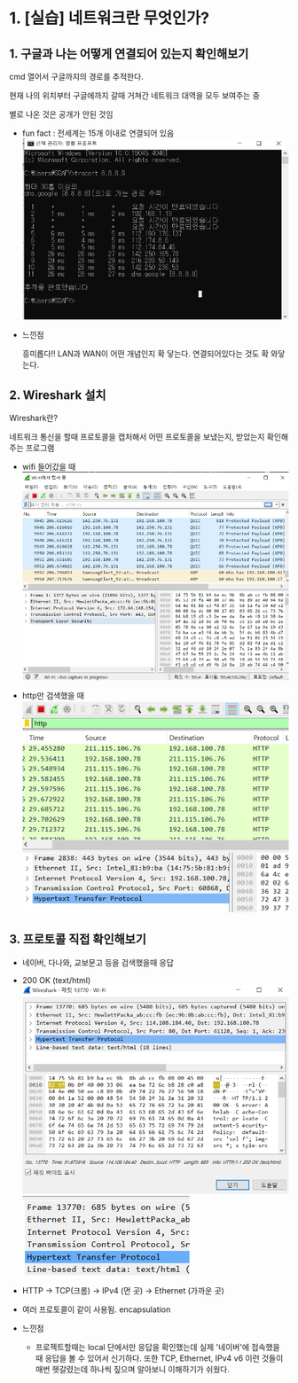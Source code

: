 # 1. [실습] 네트워크란 무엇인가?

## 1. 구글과 나는 어떻게 연결되어 있는지 확인해보기

cmd 열어서 구글까지의 경로를 추적한다.

현재 나의 위치부터 구글에까지 갈때 거쳐간 네트워크 대역을 모두 보여주는 중

별로 나온 것은 공개가 안된 것임

- fun fact : 전세계는 15개 이내로 연결되어 있음  
![실습](./images/Untitled4.png)  
- 느낀점
    
    흥미롭다!! LAN과 WAN이 어떤 개념인지 확 닿는다. 연결되어있다는 것도 확 와닿는다.


## 2. Wireshark 설치


Wireshark란?

네트워크 통신을 할때 프로토콜을 캡처해서 어떤 프로토콜을 보냈는지, 받았는지 확인해주는 프로그램

- wifi 들어갔을 때
![와이어샤크](./images/image.png)

- http만 검색했을 때
![Alt text](./images/image-1.png)



## 3. 프로토콜 직접 확인해보기
- 네이버, 다나와, 교보문고 등을 검색했을때 응답
- 200 OK (text/html)
![Alt text](./images/image-3.png)
![Alt text](./images/image-4.png)

- HTTP -> TCP(크롬) -> IPv4 (먼 곳) -> Ethernet (가까운 곳)

- 여러 프로토콜이 같이 사용됨. encapsulation

- 느낀점
    - 프로젝트할때는 local 단에서만 응답을 확인했는데 실제 '네이버'에 접속했을 때 응답을 볼 수 있어서 신기하다. 또한 TCP, Ethernet, IPv4 v6 이런 것들이 매번 헷갈렸는데 하나씩 짚으며 알아보니 이해하기가 쉬웠다.